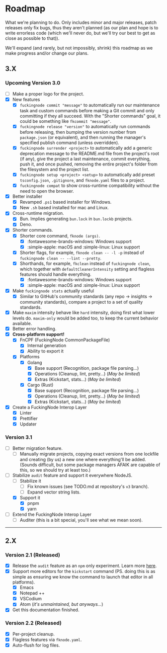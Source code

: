 <!-- markdownlint-disable md007 -->

# Roadmap

What we're planning to do. Only includes minor and major releases, patch releases only fix bugs, thus they aren't planned (as our plan and hope is to write errorless code (which we'll never do, but we'll try our best to get as close as possible to that)).

We'll expand (and rarely, but not impossibly, shrink) this roadmap as we make progress and/or change our plans.

## 3.X

### Upcoming Version 3.0

- [ ] Make a proper logo for the project.
- [x] New features
  - [x] `fuckingnode commit "message"` to automatically run our maintenance task and custom commands before making a Git commit and only committing if they all succeed. With the "Shorter commands" goal, it could be something like `fkcommit "message"`.
  - [x] `fuckingnode release "version"` to automatically run commands before releasing, then bumping the version number from `package.json` (or equivalent), and then running the manager's specified publish command (unless overridden).
  - [x] `fuckingnode surrender <project>` to automatically add a generic deprecation message to the README.md file from the project's root (if any), give the project a last maintenance, commit everything, push it, and once pushed, removing the entire project's folder from the filesystem and the project list.
  - [x] `fuckingnode setup <project> <setup>` to automatically add preset `tsconfig.json`, `.gitignore`, and `fknode.yaml` files to a project.
  - [x] `fuckingnode compat` to show cross-runtime compatibility without the need to open the browser.
- [x] Better installer
  - [x] Revamped `.ps1` based installer for Windows.
  - [x] New `.sh` based installed for mac and Linux.
- [x] Cross-runtime migration.
  - [x] Bun. Implies generating `bun.lock` in `bun.lockb` projects.
  - [x] Deno.
- [x] Shorter commands.
  - [x] Shorter core command, `fknode (args)`.
    - [x] :fontawesome-brands-windows: Windows support
    - [x] :simple-apple: macOS and :simple-linux: Linux support
  - [x] Shorter flags, for example, `fknode clean -- -l -p` instead of `fuckingnode clean -- --lint --pretty`.
  - [x] Shorthands, for example, `fkclean` instead of `fuckingnode clean`, which together with `defaultCleanerIntensity` setting and flagless features should handle everything.
    - [x] :fontawesome-brands-windows: Windows support
    - [x] :simple-apple: macOS and :simple-linux: Linux support
- [x] Make `fuckingnode stats` actually useful
  - [x] Similar to GitHub's community standards (any repo -> insights -> community standards), compare a project to a set of quality standards.
- [x] Make `maxim` intensity behave like `hard` intensity, doing first what lower levels do. `maxim-only` would be added too, to keep the current behavior available.
- [x] Better error handling.
- [x] **Cross-platform support!**
  - [x] FnCPF (FuckingNode CommonPackageFile)
    - [x] Internal generation
    - [x] Ability to export it
  - [x] Platforms
    - [x] Golang
      - [x] Base support (Recognition, package file parsing...)
      - [x] Operations (Cleanup, lint, pretty...) (_May be limited_)
      - [x] Extras (Kickstart, stats...) (_May be limited_)
    - [x] Cargo (Rust)
      - [x] Base support (Recognition, package file parsing...)
      - [x] Operations (Cleanup, lint, pretty...) (_May be limited_)
      - [x] Extras (Kickstart, stats...) (_May be limited_)
- [x] Create a FuckingNode Interop Layer
  - [x] Linter
  - [x] Prettifier
  - [x] Updater

### Version 3.1

- [ ] Better migration feature.
  - [ ] Manually migrate projects, copying exact versions from one lockfile and creating (by us) a new one where everything'll be added. (Sounds difficult, but some package managers AFAIK are capable of this, so we should try at least too.)
- [ ] Stabilize `audit` feature and support it everywhere NodeJS.
  - [ ] Stabilize it
    - [ ] Fix known issues (see TODO.md at repository's `v3` branch).
    - [ ] Expand vector string lists.
  - [x] Support it
    - [x] pnpm
    - [x] yarn
- [ ] Extend the FuckingNode Interop Layer
  - [ ] Auditer (this is a bit special, you'll see what we mean soon).

---

## 2.X

### Version 2.1 (Released)

- [x] Release the `audit` feature as an `npm` only experiment. Learn more [here](../learn/audit.md).
- [x] Support more editors for the `kickstart` command (PS. doing this is as simple as ensuring we know the command to launch that editor in all platforms).
  - [x] Emacs
  - [x] Notepad ++
  - [x] VSCodium
  - [x] Atom (_it's unmaintained, but anyways..._)
- [x] Get this documentation finished.

### Version 2.2 (Released)

- [x] Per-project cleanup.
- [x] Flagless features via `fknode.yaml`.
- [x] Auto-flush for log files.
